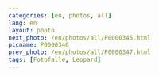 ```yaml
---
categories: [en, photos, all]
lang: en
layout: photo
next_photo: /en/photos/all/P0000345.html
picname: P0000346
prev_photo: /en/photos/all/P0000347.html
tags: [Fotofalle, Leopard]
---
```

